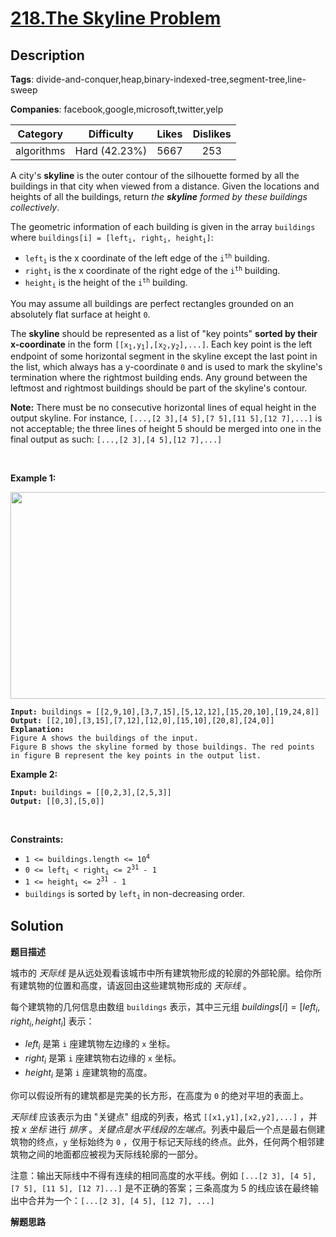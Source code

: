 # [218.The Skyline Problem](https://leetcode.com/problems/the-skyline-problem/description/)

## Description

**Tags**: divide-and-conquer,heap,binary-indexed-tree,segment-tree,line-sweep

**Companies**: facebook,google,microsoft,twitter,yelp

|  Category  |  Difficulty   | Likes | Dislikes |
| :--------: | :-----------: | :---: | :------: |
| algorithms | Hard (42.23%) | 5667  |   253    |

<p>A city&#39;s <strong>skyline</strong> is the outer contour of the silhouette formed by all the buildings in that city when viewed from a distance. Given the locations and heights of all the buildings, return <em>the <strong>skyline</strong> formed by these buildings collectively</em>.</p>
<p>The geometric information of each building is given in the array <code>buildings</code> where <code>buildings[i] = [left<sub>i</sub>, right<sub>i</sub>, height<sub>i</sub>]</code>:</p>
<ul>
  <li><code>left<sub>i</sub></code> is the x coordinate of the left edge of the <code>i<sup>th</sup></code> building.</li>
  <li><code>right<sub>i</sub></code> is the x coordinate of the right edge of the <code>i<sup>th</sup></code> building.</li>
  <li><code>height<sub>i</sub></code> is the height of the <code>i<sup>th</sup></code> building.</li>
</ul>
<p>You may assume all buildings are perfect rectangles grounded on an absolutely flat surface at height <code>0</code>.</p>
<p>The <strong>skyline</strong> should be represented as a list of &quot;key points&quot; <strong>sorted by their x-coordinate</strong> in the form <code>[[x<sub>1</sub>,y<sub>1</sub>],[x<sub>2</sub>,y<sub>2</sub>],...]</code>. Each key point is the left endpoint of some horizontal segment in the skyline except the last point in the list, which always has a y-coordinate <code>0</code> and is used to mark the skyline&#39;s termination where the rightmost building ends. Any ground between the leftmost and rightmost buildings should be part of the skyline&#39;s contour.</p>
<p><b>Note:</b> There must be no consecutive horizontal lines of equal height in the output skyline. For instance, <code>[...,[2 3],[4 5],[7 5],[11 5],[12 7],...]</code> is not acceptable; the three lines of height 5 should be merged into one in the final output as such: <code>[...,[2 3],[4 5],[12 7],...]</code></p>
<p>&nbsp;</p>
<p><strong class="example">Example 1:</strong></p>
<img alt="" src="https://assets.leetcode.com/uploads/2020/12/01/merged.jpg" style="width: 800px; height: 331px;" />
<pre><code><strong>Input:</strong> buildings = [[2,9,10],[3,7,15],[5,12,12],[15,20,10],[19,24,8]]
<strong>Output:</strong> [[2,10],[3,15],[7,12],[12,0],[15,10],[20,8],[24,0]]
<strong>Explanation:</strong>
Figure A shows the buildings of the input.
Figure B shows the skyline formed by those buildings. The red points in figure B represent the key points in the output list.</code></pre>
<p><strong class="example">Example 2:</strong></p>
<pre><code><strong>Input:</strong> buildings = [[0,2,3],[2,5,3]]
<strong>Output:</strong> [[0,3],[5,0]]</code></pre>
<p>&nbsp;</p>
<p><strong>Constraints:</strong></p>
<ul>
  <li><code>1 &lt;= buildings.length &lt;= 10<sup>4</sup></code></li>
  <li><code>0 &lt;= left<sub>i</sub> &lt; right<sub>i</sub> &lt;= 2<sup>31</sup> - 1</code></li>
  <li><code>1 &lt;= height<sub>i</sub> &lt;= 2<sup>31</sup> - 1</code></li>
  <li><code>buildings</code> is sorted by <code>left<sub>i</sub></code> in&nbsp;non-decreasing order.</li>
</ul>

## Solution

**题目描述**

城市的 *天际线* 是从远处观看该城市中所有建筑物形成的轮廓的外部轮廓。给你所有建筑物的位置和高度，请返回由这些建筑物形成的 *天际线* 。

每个建筑物的几何信息由数组 `buildings` 表示，其中三元组 $buildings[i] = [left_i, right_i, height_i]$ 表示：

- $left_i$ 是第 `i` 座建筑物左边缘的 `x` 坐标。
- $right_i$ 是第 `i` 座建筑物右边缘的 `x` 坐标。
- $height_i$ 是第 `i` 座建筑物的高度。

你可以假设所有的建筑都是完美的长方形，在高度为 `0` 的绝对平坦的表面上。

*天际线* 应该表示为由 "关键点" 组成的列表，格式 `[[x1,y1],[x2,y2],...]` ，并按 *x 坐标* 进行 *排序* 。*关键点是水平线段的左端点*。列表中最后一个点是最右侧建筑物的终点，`y` 坐标始终为 `0` ，仅用于标记天际线的终点。此外，任何两个相邻建筑物之间的地面都应被视为天际线轮廓的一部分。

注意：输出天际线中不得有连续的相同高度的水平线。例如 `[...[2 3], [4 5], [7 5], [11 5], [12 7]...]` 是不正确的答案；三条高度为 5 的线应该在最终输出中合并为一个：`[...[2 3], [4 5], [12 7], ...]`

**解题思路**
